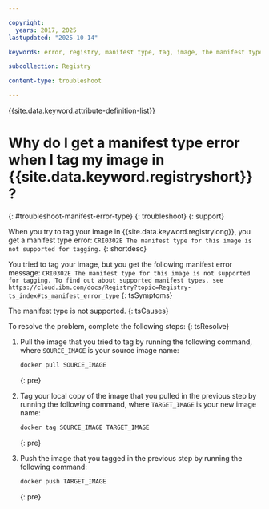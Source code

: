 ```yaml
---

copyright:
  years: 2017, 2025
lastupdated: "2025-10-14"

keywords: error, registry, manifest type, tag, image, the manifest type for this image is not supported for tagging, CRI0302E

subcollection: Registry

content-type: troubleshoot

---
```


{{site.data.keyword.attribute-definition-list}}

# Why do I get a manifest type error when I tag my image in {{site.data.keyword.registryshort}}?
{: #troubleshoot-manifest-error-type}
{: troubleshoot}
{: support}

When you try to tag your image in {{site.data.keyword.registrylong}}, you get a manifest type error: `CRI0302E The manifest type for this image is not supported for tagging.`
{: shortdesc}

You tried to tag your image, but you get the following manifest error message: `CRI0302E The manifest type for this image is not supported for tagging. To find out about supported manifest types, see https://cloud.ibm.com/docs/Registry?topic=Registry-ts_index#ts_manifest_error_type`
{: tsSymptoms}

The manifest type is not supported.
{: tsCauses}

To resolve the problem, complete the following steps:
{: tsResolve}

1. Pull the image that you tried to tag by running the following command, where `SOURCE_IMAGE` is your source image name:

    ```txt
    docker pull SOURCE_IMAGE
    ```
    {: pre}

2. Tag your local copy of the image that you pulled in the previous step by running the following command, where `TARGET_IMAGE` is your new image name:

    ```txt
    docker tag SOURCE_IMAGE TARGET_IMAGE
    ```
    {: pre}

3. Push the image that you tagged in the previous step by running the following command:

    ```txt
    docker push TARGET_IMAGE
    ```
    {: pre}
